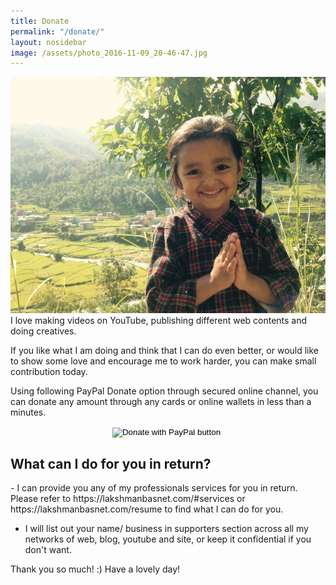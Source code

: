 ```yaml
---
title: Donate
permalink: "/donate/"
layout: nosidebar
image: /assets/photo_2016-11-09_20-46-47.jpg
---
```


<img src="/assets/photo_2016-11-09_20-46-47.jpg" alt="lakshman basnet">
<br>
I love making videos on YouTube, publishing different web contents and doing creatives. 

If you like what I am doing and think that I can do even better, or would like to show some love and encourage me to work harder, you can make small contribution today.

Using following PayPal Donate option through secured online channel, you can donate any amount through any cards or online wallets in less than a minutes.

<div class="abc" style="text-align:center">
<form action="https://www.paypal.com/cgi-bin/webscr" method="post" target="_top">
<input type="hidden" name="cmd" value="_donations" />
<input type="hidden" name="business" value="S3LWXHKVEUTLW" />
<input type="hidden" name="currency_code" value="USD" />
<input type="image" src="https://www.paypalobjects.com/en_AU/i/btn/btn_donateCC_LG.gif" border="0" name="submit" title="PayPal - The safer, easier way to pay online!" alt="Donate with PayPal button" />
<img alt="" border="0" src="https://www.paypal.com/en_AU/i/scr/pixel.gif" width="1" height="1" />
</form>
</div>


<h2> What can I do for you in return? </h2>
- I can provide you any of my professionals services for you in return. Please refer to https://lakshmanbasnet.com/#services or https://lakshmanbasnet.com/resume to find what I can do for you.

- I will list out your name/ business in supporters section across all my networks of web, blog, youtube and site, or keep it confidential if you don't want.



Thank you so much! :)
Have a lovely day! 

